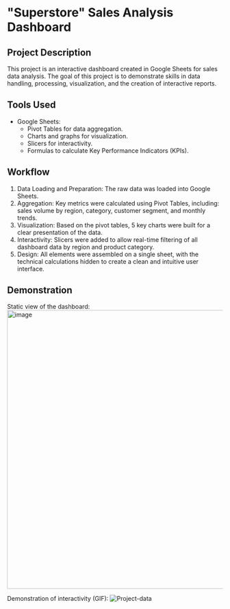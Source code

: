 # "Superstore" Sales Analysis Dashboard

## Project Description
This project is an interactive dashboard created in Google Sheets for sales data analysis. The goal of this project is to demonstrate skills in data handling, processing, visualization, and the creation of interactive reports.

## Tools Used
* Google Sheets:
    * Pivot Tables for data aggregation.
    * Charts and graphs for visualization.
    * Slicers for interactivity.
    * Formulas to calculate Key Performance Indicators (KPIs).

## Workflow
1.  Data Loading and Preparation: The raw data was loaded into Google Sheets.
2.  Aggregation: Key metrics were calculated using Pivot Tables, including: sales volume by region, category, customer segment, and monthly trends.
3.  Visualization: Based on the pivot tables, 5 key charts were built for a clear presentation of the data.
4.  Interactivity: Slicers were added to allow real-time filtering of all dashboard data by region and product category.
5.  Design: All elements were assembled on a single sheet, with the technical calculations hidden to create a clean and intuitive user interface.

## Demonstration

Static view of the dashboard:
<img width="1577" height="651" alt="image" src="https://github.com/user-attachments/assets/8dc76f5f-5271-4649-a26a-a19b87dac2c2" />


Demonstration of interactivity (GIF):
![Project-data](https://github.com/user-attachments/assets/ab5702de-01a3-4bea-b588-10d7114d0d9e)
